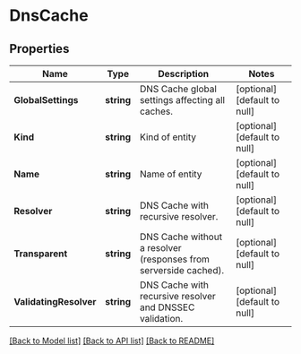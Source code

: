 # DnsCache

## Properties
Name | Type | Description | Notes
------------ | ------------- | ------------- | -------------
**GlobalSettings** | **string** | DNS Cache global settings affecting all caches. | [optional] [default to null]
**Kind** | **string** | Kind of entity | [optional] [default to null]
**Name** | **string** | Name of entity | [optional] [default to null]
**Resolver** | **string** | DNS Cache with recursive resolver. | [optional] [default to null]
**Transparent** | **string** | DNS Cache without a resolver (responses from serverside cached). | [optional] [default to null]
**ValidatingResolver** | **string** | DNS Cache with recursive resolver and DNSSEC validation. | [optional] [default to null]

[[Back to Model list]](../README.md#documentation-for-models) [[Back to API list]](../README.md#documentation-for-api-endpoints) [[Back to README]](../README.md)


